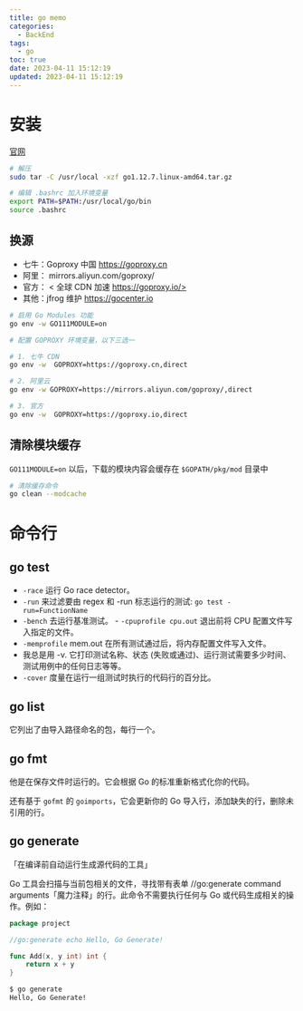 ```yaml
---
title: go memo
categories:
  - BackEnd
tags:
  - go
toc: true
date: 2023-04-11 15:12:19
updated: 2023-04-11 15:12:19
---
```

# 安装

[官网](https://go.dev/)

```bash
# 解压
sudo tar -C /usr/local -xzf go1.12.7.linux-amd64.tar.gz

# 编辑 .bashrc 加入环境变量
export PATH=$PATH:/usr/local/go/bin
source .bashrc
```

## 换源

- 七牛：Goproxy 中国 https://goproxy.cn
- 阿里： mirrors.aliyun.com/goproxy/
- 官方： < 全球 CDN 加速 https://goproxy.io/>
- 其他：jfrog 维护 https://gocenter.io

```bash
# 启用 Go Modules 功能
go env -w GO111MODULE=on

# 配置 GOPROXY 环境变量，以下三选一

# 1. 七牛 CDN
go env -w  GOPROXY=https://goproxy.cn,direct

# 2. 阿里云
go env -w GOPROXY=https://mirrors.aliyun.com/goproxy/,direct

# 3. 官方
go env -w  GOPROXY=https://goproxy.io,direct
```

## 清除模块缓存

`GO111MODULE=on` 以后，下载的模块内容会缓存在 `$GOPATH/pkg/mod` 目录中

```bash
# 清除缓存命令
go clean --modcache
```

# 命令行

## go test

- `-race` 运行 Go race detector。
- `-run` 来过滤要由 regex 和 -run 标志运行的测试: `go test -run=FunctionName`
- `-bench` 去运行基准测试。 - `-cpuprofile cpu.out` 退出前将 CPU 配置文件写入指定的文件。
- `-memprofile` mem.out 在所有测试通过后，将内存配置文件写入文件。
- 我总是用 -v. 它打印测试名称、状态 (失败或通过)、运行测试需要多少时间、测试用例中的任何日志等等。
- `-cover` 度量在运行一组测试时执行的代码行的百分比。

## go list

它列出了由导入路径命名的包，每行一个。

## go fmt

他是在保存文件时运行的。它会根据 Go 的标准重新格式化你的代码。

还有基于 `gofmt` 的 `goimports`，它会更新你的 Go 导入行，添加缺失的行，删除未引用的行。

## go generate

「在编译前自动运行生成源代码的工具」

Go 工具会扫描与当前包相关的文件，寻找带有表单 //go:generate command arguments「魔力注释」的行。此命令不需要执行任何与 Go 或代码生成相关的操作。例如：

```go
package project

//go:generate echo Hello, Go Generate!

func Add(x, y int) int {
    return x + y
}
```

```bash
$ go generate
Hello, Go Generate!
```

